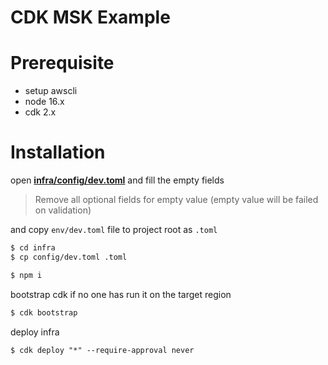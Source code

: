 # CDK MSK Example

# Prerequisite

- setup awscli
- node 16.x
- cdk 2.x

# Installation

open [**infra/config/dev.toml**](/infra/config/dev.toml) and fill the empty fields

> Remove all optional fields for empty value (empty value will be failed on validation)

and copy `env/dev.toml` file to project root as `.toml`

```bash
$ cd infra
$ cp config/dev.toml .toml
```

```bash
$ npm i
```

bootstrap cdk if no one has run it on the target region

```bash
$ cdk bootstrap
```

deploy infra

```
$ cdk deploy "*" --require-approval never
```
